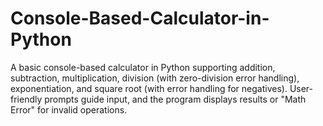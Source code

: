 # Console-Based-Calculator-in-Python
A basic console-based calculator in Python supporting addition, subtraction, multiplication, division (with zero-division error handling), exponentiation, and square root (with error handling for negatives). User-friendly prompts guide input, and the program displays results or "Math Error" for invalid operations.
